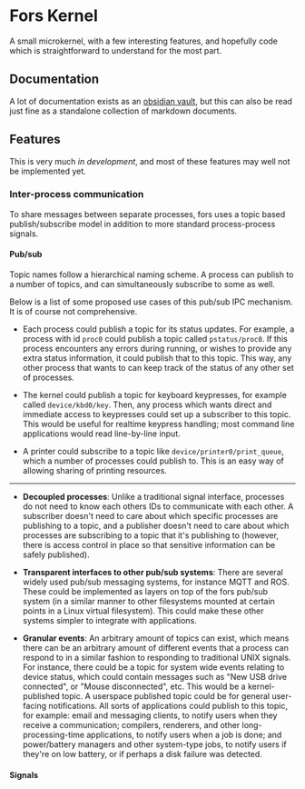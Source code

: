 # Fors Kernel

A small microkernel, with a few interesting features, and hopefully code which is straightforward to understand for the most part.

## Documentation

A lot of documentation exists as an [obsidian vault](docs/fors-notes), but this can also be read just fine as a standalone collection of markdown documents.

## Features

This is very much _in development_, and most of these features may well not be implemented yet.

### Inter-process communication

To share messages between separate processes, fors uses a topic based publish/subscribe model in addition to more standard process-process signals. 

#### Pub/sub

Topic names follow a hierarchical naming scheme. A process can publish to a number of topics, and can simultaneously subscribe to some as well.

Below is a list of some proposed use cases of this pub/sub IPC mechanism. It is of course not comprehensive.

 - Each process could publish a topic for its status updates. For example, a process with id `proc0` could publish a topic called `pstatus/proc0`. If this process encounters any errors during running, or wishes to provide any extra status information, it could publish that to this topic. This way, any other process that wants to can keep track of the status of any other set of processes.

 - The kernel could publish a topic for keyboard keypresses, for example called `device/kbd0/key`. Then, any process which wants direct and immediate access to keypresses could set up a subscriber to this topic. This would be useful for realtime keypress handling; most command line applications would read line-by-line input.

 - A printer could subscribe to a topic like `device/printer0/print_queue`, which a number of processes could publish to. This is an easy way of allowing sharing of printing resources.

---

 - **Decoupled processes**: Unlike a traditional signal interface, processes do not need to know each others IDs to communicate with each other. A subscriber doesn't need to care about which specific processes are publishing to a topic, and a publisher doesn't need to care about which processes are subscribing to a topic that it's publishing to (however, there is access control in place so that sensitive information can be safely published).

 - **Transparent interfaces to other pub/sub systems**: There are several widely used pub/sub messaging systems, for instance MQTT and ROS. These could be implemented as layers on top of the fors pub/sub system (in a similar manner to other filesystems mounted at certain points in a Linux virtual filesystem). This could make these other systems simpler to integrate with applications.

 - **Granular events**: An arbitrary amount of topics can exist, which means there can be an arbitrary amount of different events that a process can respond to in a similar fashion to responding to traditional UNIX signals. For instance, there could be a topic for system wide events relating to device status, which could contain messages such as "New USB drive connected", or "Mouse disconnected", etc. This would be a kernel-published topic. A userspace published topic could be for general user-facing notifications. All sorts of applications could publish to this topic, for example: email and messaging clients, to notify users when they receive a communication; compilers, renderers, and other long-processing-time applications, to notify users when a job is done; and power/battery managers and other system-type jobs, to notify users if they're on low battery, or if perhaps a disk failure was detected.

#### Signals